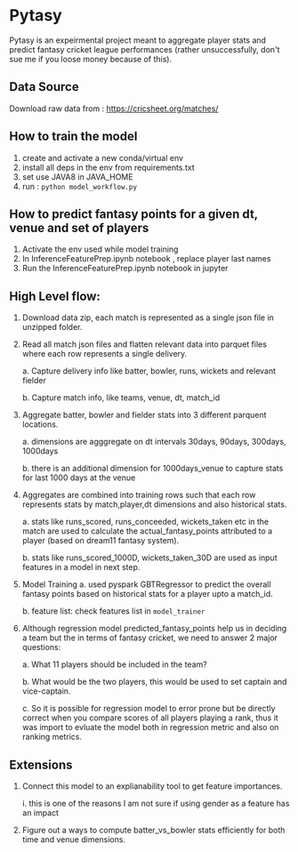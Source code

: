 # Pytasy

Pytasy is an expeirmental project meant to aggregate player stats and predict fantasy cricket league performances (rather unsuccessfully, don't sue me if you loose money because of this).

## Data Source
Download raw data from : https://cricsheet.org/matches/

## How to train the model
1. create and activate a new conda/virtual env
2. install all deps in the env from requirements.txt
3. set use JAVA8 in JAVA_HOME
4. run : `python model_workflow.py`

## How to predict fantasy points for a given dt, venue and set of players
1. Activate the env used while model training
2. In InferenceFeaturePrep.ipynb notebook , replace player last names
3. Run the InferenceFeaturePrep.ipynb notebook in jupyter

## High Level flow:
1. Download data zip, each match is represented as a single json file in unzipped folder.
2. Read all match json files and flatten relevant data into parquet files where each row represents a single delivery.
    
    a. Capture delivery info like batter, bowler, runs, wickets and relevant fielder
    
    b. Capture match info, like teams, venue, dt, match_id

3. Aggregate batter, bowler and fielder stats into 3 different parquent locations.
    
    a. dimensions are agggregate on dt intervals 30days, 90days, 300days, 1000days
    
    b. there is an additional dimension for 1000days_venue to capture stats for last 1000 days at the venue

4. Aggregates are combined into training rows such that each row represents stats by match,player,dt dimensions and also historical stats.
    
    a. stats like runs_scored, runs_conceeded, wickets_taken etc in the match are used to calculate the actual_fantasy_points attributed to a player (based on dream11 fantasy system).

    b. stats like runs_scored_1000D, wickets_taken_30D are used as input features in a model in next step.

5. Model Training
    a. used pyspark GBTRegressor to predict the overall fantasy points based on historical stats for a player upto a match_id.

    b. feature list: check features list in `model_trainer`

6. Although regression model predicted_fantasy_points help us in deciding a team but the in terms of fantasy cricket, we need to answer 2 major questions:
    
    a. What 11 players should be included in the team?
    
    b. What would be the two players, this would be used to set captain and vice-captain.

    c. So it is possible for regression model to error prone but be directly correct when you compare scores of all players playing a rank, thus it was import to evluate the model both in regression metric and also on ranking metrics.


## Extensions
1. Connect this model to an explianability tool to get feature importances.
    
    i. this is one of the reasons I am not sure if using gender as a feature has an impact

2. Figure out a ways to compute batter_vs_bowler stats efficiently for both time and venue dimensions.

